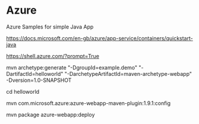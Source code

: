 # Azure
Azure Samples for simple Java App

https://docs.microsoft.com/en-gb/azure/app-service/containers/quickstart-java

https://shell.azure.com/?prompt=True

mvn archetype:generate "-DgroupId=example.demo" "-DartifactId=helloworld" "-DarchetypeArtifactId=maven-archetype-webapp" -Dversion=1.0-SNAPSHOT

cd helloworld

mvn com.microsoft.azure:azure-webapp-maven-plugin:1.9.1:config

mvn package azure-webapp:deploy
